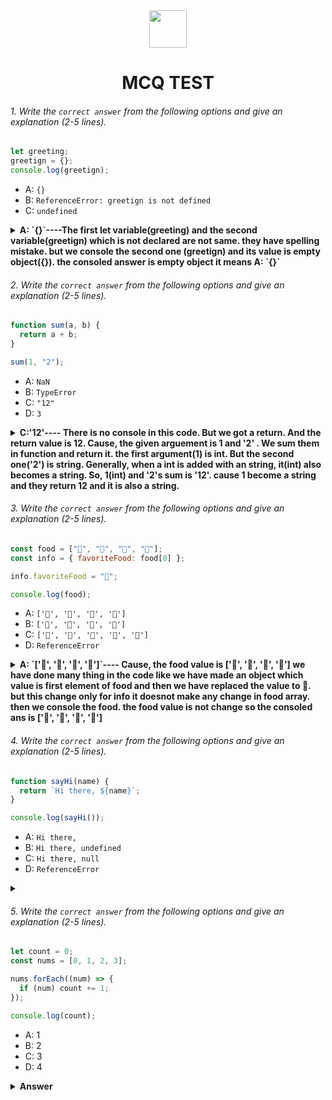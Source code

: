 <div align="center">
  <img height="60" src="https://edurev.gumlet.io/AllImages/original/ApplicationImages/CourseImages/944e5d47-8c55-4a89-91e5-22ab5f2798fc_CI.png">
  <h1>MCQ TEST</h1>
</div>

###### 1. Write the `correct answer` from the following options and give an explanation (2-5 lines).

```javascript
let greeting;
greetign = {};
console.log(greetign);
```

- A: `{}`
- B: `ReferenceError: greetign is not defined`
- C: `undefined`

<details><summary><b> A: `{}`----The first let variable(greeting) and the second variable(greetign) which is not declared are not same. they have spelling mistake. but we console the second one (greetign) and its value is empty object({}). the consoled answer is empty object it means A: `{}`</b></summary>
<p>

#### Answer: ?

<i>Write your explanation here</i>

</p>
</details>

###### 2. Write the `correct answer` from the following options and give an explanation (2-5 lines).

```javascript
function sum(a, b) {
  return a + b;
}

sum(1, "2");
```

- A: `NaN`
- B: `TypeError`
- C: `"12"`
- D: `3`

<details><summary><b>C:'12'----  There is no console in this code. But we got a return. And the return value is 12. Cause, the given arguement is 1 and '2' . We sum them in function and return it. the first argument(1) is int. But the second one('2') is string. Generally, when a int is added with an string, it(int) also becomes a string. So, 1(int) and '2's sum is '12'. cause 1  become a string and they return 12 and it is also a string.</b></summary>
<p>

#### Answer: ?

<i>Write your explanation here</i>

</p>
</details>

###### 3. Write the `correct answer` from the following options and give an explanation (2-5 lines).

```javascript
const food = ["🍕", "🍫", "🥑", "🍔"];
const info = { favoriteFood: food[0] };

info.favoriteFood = "🍝";

console.log(food);
```

- A: `['🍕', '🍫', '🥑', '🍔']`
- B: `['🍝', '🍫', '🥑', '🍔']`
- C: `['🍝', '🍕', '🍫', '🥑', '🍔']`
- D: `ReferenceError`

<details><summary><b>  A: `['🍕', '🍫', '🥑', '🍔']`----    Cause, the food value is ['🍕', '🍫', '🥑', '🍔'] we have done many thing in the code like we have made an object which value is first element of food and then we have replaced the value to 🍝. but this change only for info it doesnot make any change in food array. then we console the food. the food value is not change so the consoled ans is ['🍕', '🍫', '🥑', '🍔']</b></summary>
<p>

#### Answer: ?

<i>Write your explanation here</i>

</p>
</details>

###### 4. Write the `correct answer` from the following options and give an explanation (2-5 lines).

```javascript
function sayHi(name) {
  return `Hi there, ${name}`;
}

console.log(sayHi());
```

- A: `Hi there,`
- B: `Hi there, undefined`
- C: `Hi there, null`
- D: `ReferenceError`

<details><summary><b></b></summary>
<p>

#### Answer: B: `Hi there, undefined`

<i>Because, We make a funcition name sayHi and it takes a parameter(name). Then we return  Hi there, and the name in a template string. and we call the function in console out side of function. so the return value of function is shown in console. the out put is Hi there, undefined. cause the name parameter has not any value and its value is not given in any arguments and there is no arugement where the function called so we get undefined in name's output.</i>

</p>
</details>

###### 5. Write the `correct answer` from the following options and give an explanation (2-5 lines).

```javascript
let count = 0;
const nums = [0, 1, 2, 3];

nums.forEach((num) => {
  if (num) count += 1;
});

console.log(count);
```

- A: 1
- B: 2
- C: 3
- D: 4

<details><summary><b>Answer</b></summary>
<p>

#### Answer: ?

<i>Write your explanation here</i>

</p>
</details>
